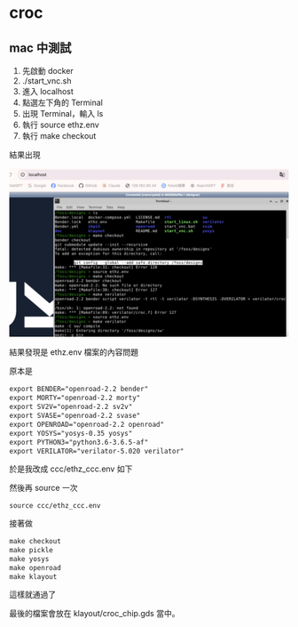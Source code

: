 # croc

## mac 中測試

1. 先啟動 docker
2. ./start_vnc.sh
3. 進入 localhost
4. 點選左下角的 Terminal
5. 出現 Terminal，輸入 ls
6. 執行 source ethz.env
7. 執行 make checkout

結果出現

![](./img/crocFail.png)

結果發現是 ethz.env 檔案的內容問題

原本是

```
export BENDER="openroad-2.2 bender"
export MORTY="openroad-2.2 morty"
export SV2V="openroad-2.2 sv2v"
export SVASE="openroad-2.2 svase"
export OPENROAD="openroad-2.2 openroad"
export YOSYS="yosys-0.35 yosys"
export PYTHON3="python3.6-3.6.5-af"
export VERILATOR="verilator-5.020 verilator"

```

於是我改成 ccc/ethz_ccc.env 如下

然後再 source 一次

    source ccc/ethz_ccc.env

接著做

```
make checkout
make pickle
make yosys
make openroad
make klayout
```

這樣就通過了

最後的檔案會放在 klayout/croc_chip.gds 當中。



